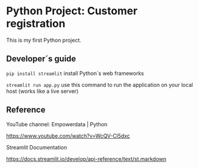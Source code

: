 # Python Project: Customer registration

This is my first Python project.

## Developer´s guide

``pip install streamlit`` install Python´s web frameworks

``streamlit run app.py`` use this command to run the application on your local host (works like a live server)




## Reference 

YouTube channel: Empowerdata | Python

https://www.youtube.com/watch?v=WcQV-Cl5dxc 

Streamlit Documentation

https://docs.streamlit.io/develop/api-reference/text/st.markdown